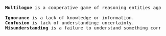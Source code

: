 <pre>
  <b>Multilogue</b> is a cooperative game of reasoning entities against <i>ignorance</i>, <i>confusion</i> and <i>misunderstanding</i>.

  <b>Ignorance</b> is a lack of knowledge or information.
  <b>Confusion</b> is lack of understanding; uncertainty.
  <b>Misunderstanding</b> is a failure to understand something correctly.
</pre>
